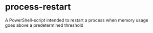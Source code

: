 # process-restart
A PowerShell-script intended to restart a process when memory usage goes above a predetermined threshold
